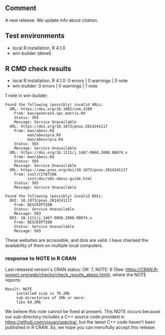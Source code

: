 ## Comment

A new release. We update info about citation. 

## Test environments
* local R installation, R 4.1.0
* win-builder (devel)

## R CMD check results

* local R installation, R 4.1.0: 0 errors | 0 warnings | 0 note
* win-builder: 0 errors | 0 warnings | 1 note

1 note in win-builder:

```
Found the following (possibly) invalid URLs:
  URL: https://doi.org/10.1002/cem.3289
    From: man/generate.spc.matrix.Rd
    Status: 503
    Message: Service Unavailable
  URL: https://doi.org/10.1073/pnas.2014241117
    From: man/abess.Rd
          man/abesspca.Rd
          man/abessrpca.Rd
    Status: 503
    Message: Service Unavailable
  URL: https://doi.org/10.1111/j.1467-9868.2008.00674.x
    From: man/abess.Rd
    Status: 503
    Message: Service Unavailable
  URL: https://www.pnas.org/doi/10.1073/pnas.2014241117
    From: inst/CITATION
          inst/doc/v01-abess-guide.html
    Status: 503
    Message: Service Unavailable

Found the following (possibly) invalid DOIs:
  DOI: 10.1073/pnas.2014241117
    From: DESCRIPTION
    Status: Service Unavailable
    Message: 503
  DOI: 10.1111/j.1467-9868.2008.00674.x
    From: DESCRIPTION
    Status: Service Unavailable
    Message: 503
```

These websites are accessible, and dois are valid. I have checked the availability of them on multiple local computers.

### response to NOTE in R CRAN

Last released version's CRAN status: OK: 7, NOTE: 6
(See: <https://CRAN.R-project.org/web/checks/check_results_abess.html>), 
where the NOTE reports:
```
Result: NOTE 
     installed size is 70.2Mb
     sub-directories of 1Mb or more:
     libs 69.2Mb 
```

We believe this note cannot be fixed at present. 
This NOTE occurs because our sub-directory includes a C++ source code 
provided in https://github.com/yixuan/spectra/, 
but the latest C++ code haven't been published in R CRAN. 
So, we hope you can mercifully accept this release.
